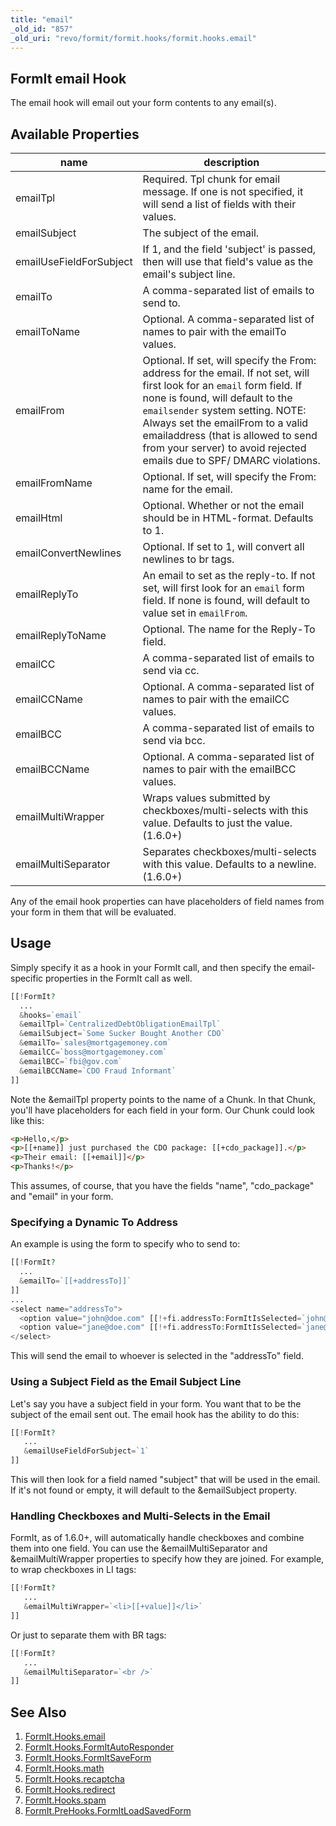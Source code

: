 ```yaml
---
title: "email"
_old_id: "857"
_old_uri: "revo/formit/formit.hooks/formit.hooks.email"
---
```


## FormIt email Hook

 The email hook will email out your form contents to any email(s).

## Available Properties

 | name                    | description                                                                                                                                                                                                                                                                                                                                         |
 | ----------------------- | --------------------------------------------------------------------------------------------------------------------------------------------------------------------------------------------------------------------------------------------------------------------------------------------------------------------------------------------------- |
 | emailTpl                | Required. Tpl chunk for email message. If one is not specified, it will send a list of fields with their values.                                                                                                                                                                                                                                    |
 | emailSubject            | The subject of the email.                                                                                                                                                                                                                                                                                                                           |
 | emailUseFieldForSubject | If 1, and the field 'subject' is passed, then will use that field's value as the email's subject line.                                                                                                                                                                                                                                              |
 | emailTo                 | A comma-separated list of emails to send to.                                                                                                                                                                                                                                                                                                        |
 | emailToName             | Optional. A comma-separated list of names to pair with the emailTo values.                                                                                                                                                                                                                                                                          |
 | emailFrom               | Optional. If set, will specify the From: address for the email. If not set, will first look for an `email` form field. If none is found, will default to the `emailsender` system setting. NOTE: Always set the emailFrom to a valid emailaddress (that is allowed to send from your server) to avoid rejected emails due to SPF/ DMARC violations. |
 | emailFromName           | Optional. If set, will specify the From: name for the email.                                                                                                                                                                                                                                                                                        |
 | emailHtml               | Optional. Whether or not the email should be in HTML-format. Defaults to 1.                                                                                                                                                                                                                                                                         |
 | emailConvertNewlines    | Optional. If set to 1, will convert all newlines to br tags.                                                                                                                                                                                                                                                                                        |
 | emailReplyTo            | An email to set as the reply-to. If not set, will first look for an `email` form field. If none is found, will default to value set in `emailFrom`.                                                                                                                                                                                                 |
 | emailReplyToName        | Optional. The name for the Reply-To field.                                                                                                                                                                                                                                                                                                          |
 | emailCC                 | A comma-separated list of emails to send via cc.                                                                                                                                                                                                                                                                                                    |
 | emailCCName             | Optional. A comma-separated list of names to pair with the emailCC values.                                                                                                                                                                                                                                                                          |
 | emailBCC                | A comma-separated list of emails to send via bcc.                                                                                                                                                                                                                                                                                                   |
 | emailBCCName            | Optional. A comma-separated list of names to pair with the emailBCC values.                                                                                                                                                                                                                                                                         |
 | emailMultiWrapper       | Wraps values submitted by checkboxes/multi-selects with this value. Defaults to just the value. (1.6.0+)                                                                                                                                                                                                                                            |
 | emailMultiSeparator     | Separates checkboxes/multi-selects with this value. Defaults to a newline. (1.6.0+)                                                                                                                                                                                                                                                                 |

 Any of the email hook properties can have placeholders of field names from your form in them that will be evaluated. 

## Usage

 Simply specify it as a hook in your FormIt call, and then specify the email-specific properties in the FormIt call as well.

 ``` php 
[[!FormIt?
   ...
   &hooks=`email`
   &emailTpl=`CentralizedDebtObligationEmailTpl`
   &emailSubject=`Some Sucker Bought Another CDO`
   &emailTo=`sales@mortgagemoney.com`
   &emailCC=`boss@mortgagemoney.com`
   &emailBCC=`fbi@gov.com`
   &emailBCCName=`CDO Fraud Informant`
]]
```

 Note the &emailTpl property points to the name of a Chunk. In that Chunk, you'll have placeholders for each field in your form. Our Chunk could look like this:

 ``` html 
<p>Hello,</p>
<p>[[+name]] just purchased the CDO package: [[+cdo_package]].</p>
<p>Their email: [[+email]]</p>
<p>Thanks!</p>
```

 This assumes, of course, that you have the fields "name", "cdo\_package" and "email" in your form.

### Specifying a Dynamic To Address

 An example is using the form to specify who to send to:

 ``` php 
[[!FormIt?
   ...
   &emailTo=`[[+addressTo]]`
]]
...
<select name="addressTo">
   <option value="john@doe.com" [[!+fi.addressTo:FormItIsSelected=`john@doe.com`]]>John</option>
   <option value="jane@doe.com" [[!+fi.addressTo:FormItIsSelected=`jane@doe.com`]]>Jane</option>
</select>
```

 This will send the email to whoever is selected in the "addressTo" field.

### Using a Subject Field as the Email Subject Line

 Let's say you have a subject field in your form. You want that to be the subject of the email sent out. The email hook has the ability to do this:

 ``` php 
[[!FormIt?
    ...
    &emailUseFieldForSubject=`1`
]]
```

 This will then look for a field named "subject" that will be used in the email. If it's not found or empty, it will default to the &emailSubject property.

### Handling Checkboxes and Multi-Selects in the Email

 FormIt, as of 1.6.0+, will automatically handle checkboxes and combine them into one field. You can use the &emailMultiSeparator and &emailMultiWrapper properties to specify how they are joined. For example, to wrap checkboxes in LI tags:

 ``` php 
[[!FormIt?
    ...
    &emailMultiWrapper=`<li>[[+value]]</li>`
]]
```

 Or just to separate them with BR tags:

 ``` php 
[[!FormIt?
    ...
    &emailMultiSeparator=`<br />`
]]
```

## See Also

1. [FormIt.Hooks.email](extras/formit/formit.hooks/formit.hooks.email)
2. [FormIt.Hooks.FormItAutoResponder](extras/formit/formit.hooks/formit.hooks.formitautoresponder)
3. [FormIt.Hooks.FormItSaveForm](http://rtfm.modx.com/extras/revo/formit/formit.hooks/formit.hooks.formitsaveform)
4. [FormIt.Hooks.math](extras/formit/formit.hooks/formit.hooks.math)
5. [FormIt.Hooks.recaptcha](extras/formit/formit.hooks/formit.hooks.recaptcha)
6. [FormIt.Hooks.redirect](extras/formit/formit.hooks/formit.hooks.redirect)
7. [FormIt.Hooks.spam](extras/formit/formit.hooks/formit.hooks.spam)
8. [FormIt.PreHooks.FormItLoadSavedForm](https://docs.modx.com/extras/revo/formit/formit.hooks/formit.prehooks.formitloadsavedform)